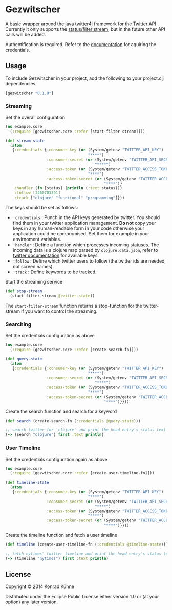 # Gezwitscher

A basic wrapper around the java [twitter4j](http://twitter4j.org/en/index.html) framework for the [Twitter API](https://dev.twitter.com/docs) . Currently it only supports the [status/filter stream](https://dev.twitter.com/docs/api/1.1/post/statuses/filter), but in the future other API calls will be added.

Authentification is required. Refer to the [documentation](https://dev.twitter.com/docs/auth/using-oauth) for aquiring the credentials.

## Usage

To include Gezwitscher in your project, add the following to your project.clj dependencies:

```clojure
[gezwitscher "0.1.0"]
```

### Streaming

Set the overall configuration

```clojure
(ns example.core
  (:require [gezwitscher.core :refer [start-filter-stream]]))

(def stream-state
  (atom
   {:credentials {:consumer-key (or (System/getenv "TWITTER_API_KEY")
                                    "****")
                  :consumer-secret (or (System/getenv "TWITTER_API_SECRET")
                                       "****")
                  :access-token (or (System/getenv "TWITTER_ACCESS_TOKEN")
                                    "****")
                  :access-token-secret (or (System/getenv "TWITTER_ACCESS_TOKEN_SECRET")
                                           "****")}
    :handler (fn [status] (println (:text status)))
    :follow [1460703391]
    :track ["clojure" "functional" "programming"]}))
```

The keys should be set as follows:
* `:credentials` : Punch in the API keys generated by twitter. You should find them in your twitter application management. **Do not** copy your keys in any human-readable form in your code otherwise your application could be compromised. Set them for example in your envirnoment variables.
* `:handler` : Define a function which processes incoming statuses. The incoming data is a clojure map parsed by `clojure.data.json`, refer to [twitter documentation](https://dev.twitter.com/docs/platform-objects/tweets) for available keys.
* `:follow` : Define which twitter users to follow (the twitter ids are needed, not screen names).
* `:track` : Define keywords to be tracked.


Start the streaming service
```clojure
(def stop-stream 
  (start-filter-stream @twitter-state))
```

The `start-filter-stream` function returns a stop-function for the twitter-stream if you want to control the streaming.



### Searching

Set the credentials configuration as above

```clojure
(ns example.core
  (:require [gezwitscher.core :refer [create-search-fn]]))

(def query-state
  (atom
   {:credentials {:consumer-key (or (System/getenv "TWITTER_API_KEY")
                                    "****")
                  :consumer-secret (or (System/getenv "TWITTER_API_SECRET")
                                       "****")
                  :access-token (or (System/getenv "TWITTER_ACCESS_TOKEN")
                                    "****")
                  :access-token-secret (or (System/getenv "TWITTER_ACCESS_TOKEN_SECRET")
                                           "****")}}))
```


Create the search function and search for a keyword

```clojure
(def search (create-search-fn (:credentials @query-state)))

;; search twitter for 'clojure' and print the head entry's status text
(-> (search "clojure") first :text println)
```

### User Timeline
Set the credentials configuration again as above

```clojure
(ns example.core
  (:require [gezwitscher.core :refer [create-user-timeline-fn]]))

(def timeline-state
  (atom
   {:credentials {:consumer-key (or (System/getenv "TWITTER_API_KEY")
                                    "****")
                  :consumer-secret (or (System/getenv "TWITTER_API_SECRET")
                                       "****")
                  :access-token (or (System/getenv "TWITTER_ACCESS_TOKEN")
                                    "****")
                  :access-token-secret (or (System/getenv "TWITTER_ACCESS_TOKEN_SECRET")
                                           "****")}}))
```


Create the timeline function and fetch a user timeline

```clojure
(def timeline (create-user-timeline-fn (:credentials @timeline-state)))

;; fetch nytimes' twitter timeline and print the head entry's status text
(-> (timeline "nytimes") first :text println)
```



## License

Copyright © 2014 Konrad Kühne

Distributed under the Eclipse Public License either version 1.0 or (at
your option) any later version.
